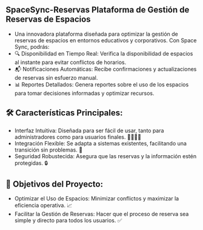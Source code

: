 ## SpaceSync-Reservas Plataforma de Gestión de Reservas de Espacios 
- Una innovadora plataforma diseñada para optimizar la gestión de reservas de espacios en entornos educativos y corporativos. Con Space Sync, podrás:
- 🔍 Disponibilidad en Tiempo Real: Verifica la disponibilidad de espacios al instante para evitar conflictos de horarios.
- 📬 Notificaciones Automáticas: Recibe confirmaciones y actualizaciones de reservas sin esfuerzo manual.
- 📊 Reportes Detallados: Genera reportes sobre el uso de los espacios para tomar decisiones informadas y optimizar recursos.
## 🛠️ Características Principales:
- Interfaz Intuitiva: Diseñada para ser fácil de usar, tanto para administradores como para usuarios finales. 👩‍💻👨‍💻
- Integración Flexible: Se adapta a sistemas existentes, facilitando una transición sin problemas. 🔄
- Seguridad Robustecida: Asegura que las reservas y la información estén protegidas. 🔒
## 🎯 Objetivos del Proyecto:
- Optimizar el Uso de Espacios: Minimizar conflictos y maximizar la eficiencia operativa. 📈
- Facilitar la Gestión de Reservas: Hacer que el proceso de reserva sea simple y directo para todos los usuarios. ✅
